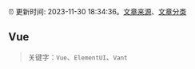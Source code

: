 :alarm_clock: 更新时间: 2023-11-30 18:34:36。[文章来源](/README.md)、[文章分类](/TAGS.md)

## Vue


> 关键字：`Vue`、`ElementUI`、`Vant`



